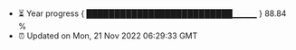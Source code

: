 - ⏳ Year progress { ██████████████████████████▁▁▁▁ } 88.84 %
- ⏰ Updated on Mon, 21 Nov 2022 06:29:33 GMT

